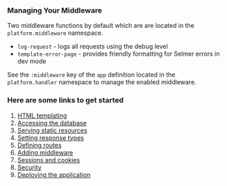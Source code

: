 
### Managing Your Middleware

Two middleware functions by default which are are located in the `platform.middleware` namespace.

* `log-request` - logs all requests using the debug level
* `template-error-page` - provides friendly formatting for Selmer errors in dev mode

See the `:middleware` key of the `app` definition located in the `platform.handler` namespace to manage the enabled middleware.

### Here are some links to get started

1. [HTML templating](http://www.luminusweb.net/docs/html_templating.md)
2. [Accessing the database](http://www.luminusweb.net/docs/database.md)
3. [Serving static resources](http://www.luminusweb.net/docs/static_resources.md)
4. [Setting response types](http://www.luminusweb.net/docs/responses.md)
5. [Defining routes](http://www.luminusweb.net/docs/routes.md)
6. [Adding middleware](http://www.luminusweb.net/docs/middleware.md)
7. [Sessions and cookies](http://www.luminusweb.net/docs/sessions_cookies.md)
8. [Security](http://www.luminusweb.net/docs/security.md)
9. [Deploying the application](http://www.luminusweb.net/docs/deployment.md)
